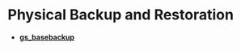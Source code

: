 # Physical Backup and Restoration<a name="EN-US_TOPIC_0242218789"></a>

-   **[gs\_basebackup](gs_basebackup.md)**  


